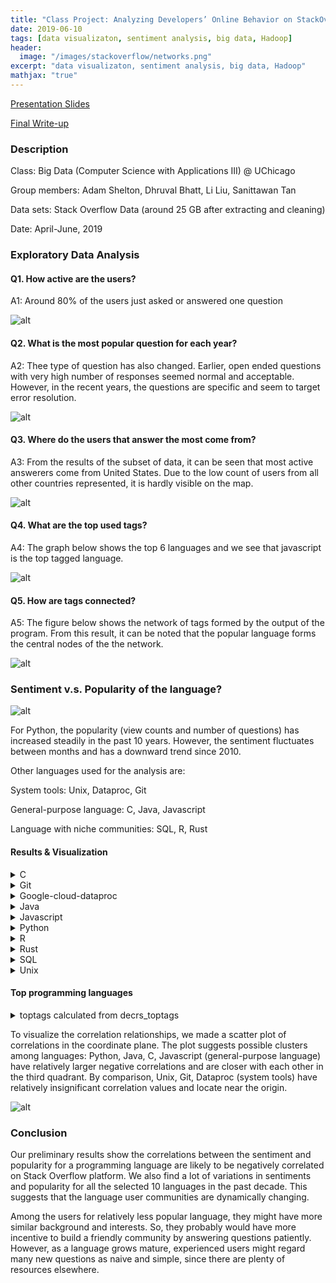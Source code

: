```yaml
---
title: "Class Project: Analyzing Developers’ Online Behavior on StackOverflow"
date: 2019-06-10
tags: [data visualizaton, sentiment analysis, big data, Hadoop]
header:
  image: "/images/stackoverflow/networks.png"
excerpt: "data visualizaton, sentiment analysis, big data, Hadoop"
mathjax: "true"
---
```


[Presentation Slides](https://github.com/liu431/Big-Data-Project/blob/master/refs_docs/Final%20Presentation.pdf)

[Final Write-up](https://github.com/liu431/Big-Data-Project/blob/master/refs_docs/CAPP3_final_writup_HackyStacks.pdf)



### Description
Class: Big Data (Computer Science with Applications III) @ UChicago

Group members: Adam Shelton, Dhruval Bhatt, Li Liu, Sanittawan Tan

Data sets: Stack Overflow Data (around 25 GB after extracting and cleaning)

Date: April-June, 2019

### Exploratory Data Analysis

#### Q1.  How active are the users? 

A1: Around 80% of the users just asked or answered one question 

![alt]("https://github.com/liu431/liu431.github.io/blob/master/images/stackoverflow/active.png")


#### Q2.  What is the most popular question for each year? 

A2:  Thee type of question has also changed. Earlier, open ended questions with very high number of responses seemed normal and acceptable. However, in the recent years, the questions are specific and seem to target error resolution. 

![alt](https://github.com/liu431/liu431.github.io/blob/master/images/stackoverflow/top.png)

#### Q3.  Where do the users that answer the most come from? 

A3:    From the results of the subset of data, it can be seen that most active answerers come from United States. Due to the low count of users from all other countries represented, it is hardly visible on the map. 

![alt](https://github.com/liu431/liu431.github.io/blob/master/images/stackoverflow/spatial.png)

#### Q4.  What are the top used tags? 

A4:  The graph below shows the top 6 languages and we see that javascript is the top tagged language. 

![alt](https://github.com/liu431/liu431.github.io/blob/master/images/stackoverflow/tags.png)

#### Q5.  How are tags connected? 

A5:  The figure below shows the network of tags formed by the output of the program. From this result, it can be noted that the popular language forms the central nodes of the the network.

![alt](https://github.com/liu431/liu431.github.io/blob/master/images/stackoverflow/networks.png)


### Sentiment v.s. Popularity of the language?

![alt](https://github.com/liu431/liu431.github.io/blob/master/images/stackoverflow/chart.png)

For Python, the popularity (view counts and number of questions) has increased steadily in the past 10 years. However, the sentiment fluctuates between months and has a downward trend since 2010. 


Other languages used for the analysis are:

System tools: Unix, Dataproc, Git

General-purpose language: C, Java, Javascript 

Language with niche communities: SQL, R, Rust 

#### Results & Visualization

<details>
<summary>C</summary>
<br>
           
![alt text](https://github.com/liu431/Big-Data-Project/blob/master/code_files/analysis/SentimentPopularity/C/c.png)
</details>


<details>
<summary>Git</summary>
<br>
           
![alt text](https://github.com/liu431/Big-Data-Project/blob/master/code_files/analysis/SentimentPopularity/Git/git.png)
</details>


<details>
<summary>Google-cloud-dataproc</summary>
<br>
           
![alt text](https://github.com/liu431/Big-Data-Project/blob/master/code_files/analysis/SentimentPopularity/Google-cloud-dataproc/dataproc.png)
</details>


<details>
<summary>Java</summary>
<br>
           
![alt text](https://github.com/liu431/Big-Data-Project/blob/master/code_files/analysis/SentimentPopularity/Java/java.png)
</details>


<details>
<summary>Javascript</summary>
<br>
           
![alt text](https://github.com/liu431/Big-Data-Project/blob/master/code_files/analysis/SentimentPopularity/Javascript/javascript.png)
</details>

<details>
<summary>Python</summary>
<br>
           
![alt text](https://github.com/liu431/Big-Data-Project/blob/master/code_files/analysis/SentimentPopularity/Python/python.png)
</details>


<details>
<summary>R</summary>
<br>
           
![alt text](https://github.com/liu431/Big-Data-Project/blob/master/code_files/analysis/SentimentPopularity/R/R.png)
</details>

<details>
<summary>Rust</summary>
<br>
           
![alt text](https://github.com/liu431/Big-Data-Project/blob/master/code_files/analysis/SentimentPopularity/Rust/rust.png)
</details>


<details>
<summary>SQL</summary>
<br>
           
![alt text](https://github.com/liu431/Big-Data-Project/blob/master/code_files/analysis/SentimentPopularity/SQL/sql.png)
</details>

<details>
<summary>Unix</summary>
<br>
           
![alt text](https://github.com/liu431/Big-Data-Project/blob/master/code_files/analysis/SentimentPopularity/Unix/Unix.png)
</details>



#### Top programming languages
<details>
<summary>toptags calculated from decrs_toptags</summary>
<br>
           
```
['javascript', 'java','c#', 'php', 'android', 'python', 'jquery', 'html', 'c++', 'ios', 'css', 'mysql', 
    'sql', 'asp.net', 'ruby-on-rails']
```
</details>



To visualize the correlation relationships, we made a scatter plot of correlations in the coordinate plane. The plot suggests possible clusters among languages: Python, Java, C, Javascript (general-purpose language) have relatively larger negative correlations and are closer with each other in the third quadrant. By comparison, Unix, Git, Dataproc (system tools) have relatively insignificant correlation values and locate near the origin. 

![alt](https://github.com/liu431/liu431.github.io/blob/master/images/stackoverflow/plots.png)

### Conclusion
Our preliminary results show the correlations between the sentiment and popularity for a programming language are likely to be negatively correlated on Stack Overflow platform. We also find a lot of variations in sentiments and popularity for all the selected 10 languages in the past decade. This suggests that the language user communities are dynamically changing. 

 

Among the users for relatively less popular language, they might have more similar background and interests. So, they probably would have more incentive to build a friendly community by answering questions patiently. However, as a language grows mature, experienced users might regard many new questions as naive and simple, since there are plenty of resources elsewhere.

